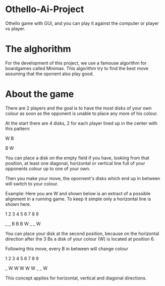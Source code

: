 # Othello-Ai-Project

Othello game with GUI, and you can play it against the computer or player vs player.

# The alghorithm

For the development of this project, we use a famouse algorithm for boardgames called Minimax. This algorithm try to find the best move assuming that the oponent also play good.


# About the game

There are 2 players and the goal is to have the most disks of your own colour as soon as the opponent is unable to place any more of his colour.

At the start there are 4 disks, 2 for  each player lined up in the center with this pattern:

W B

B W

You can place a disk on the empty field if you have, looking from that position, at least one diagonal, horizontal or vertical line full of your opponents colour up to one of your own.

Then you make your move, the oponnent's disks which end up in between will switch to your colour.

Example: Here you are W and shown below is an extract of a possible alignment in a running game. To keep it simple only a horizontal line is shown here.

1 2 3 4 5 6 7 8 9

_ _ B B B W _ _ W

You can place your disk at the second position, because on the horizontal direction after the 3 Bs a disk of your colour (W) is located at position 6.

Following this move, every B in between will change colour

1 2 3 4 5 6 7 8 9

_ W W W W W _ _ W

This concept applies for horizontal, vertical and diagonal directions.

